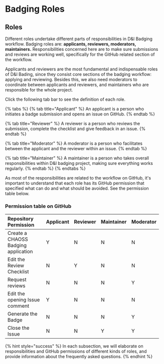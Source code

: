 # Badging Roles

## Roles

Different roles undertake different parts of responsibilities in D&I Badging workflow. Badging roles are: **applicants, reviewers, moderators, maintainers.**  Responsibilities concerned here are to make sure submissions and reviews are working well, specifically for the GitHub related section of the workflow. 

Applicants and reviewers are the most fundamental and indispensable roles of D&I Bading, since they consist core sections of the badging workflow: applying and reviewing. Besides this, we also need moderators to coordinate between applicants and reviewers, and maintainers who are responsible for the whole project.

Click the following tab bar to see the definition of each role.

{% tabs %}
{% tab title="Applicant" %}
An applicant is a person who initiates a badge submission and opens an issue on GitHub.
{% endtab %}

{% tab title="Reviewer" %}
A reviewer is a person who reviews the submission, complete the checklist and give feedback in an issue.
{% endtab %}

{% tab title="Moderator" %}
A moderator is a person who facilitates between the applicant and the reviewer within an issue.
{% endtab %}

{% tab title="Maintainer" %}
A maintainer is a person who takes overall responsibilities within D&I badging project, making sure everything works regularly.
{% endtab %}
{% endtabs %}

As most of the responsibilities are related to the workflow on GitHub, it's important to understand that each role has its GitHub permission that specified what can do and what should be avoided. See the permission table below.

### Permission table on GitHub

| Repository Permission | Applicant | Reviewer | Maintainer | Moderator |
| :--- | :--- | :--- | :--- | :--- |
| Create a CHAOSS Badging application | Y | N | N | N |
| Edit the Review Checklist | N | Y | N | N |
| Request reviews | N | N | N | Y |
| Edit the opening Issue comment | Y | N | N | N |
| Generate the Badge | N | N | N | Y |
| Close the Issue | N | N | Y | Y |

{% hint style="success" %}
In each subsection, we will elaborate on responsibilities and GitHub permissions of different kinds of roles, and provide information about the frequently asked questions.
{% endhint %}

